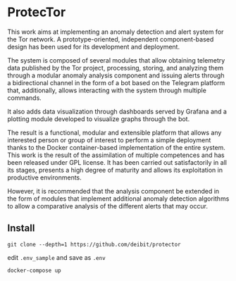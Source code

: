 # ProtecTor

This work aims at implementing an anomaly detection and alert system for the Tor network. A prototype-oriented, independent component-based design has been used for its development and deployment.

The system is composed of several modules that allow obtaining telemetry data published by the Tor project, processing, storing, and analyzing them through a modular anomaly analysis component and issuing alerts through a bidirectional channel in the form of a bot based on the Telegram platform that, additionally, allows interacting with the system through multiple commands.

It also adds data visualization through dashboards served by Grafana and a plotting module developed to visualize graphs through the bot.

The result is a functional, modular and extensible platform that allows any interested person or group of interest to perform a simple deployment thanks to the Docker container-based implementation of the entire system.
This work is the result of the assimilation of multiple competences and has been released under GPL license. It has been carried out satisfactorily in all its stages, presents a high degree of maturity and allows its exploitation in productive environments.

However, it is recommended that the analysis component be extended in the form of modules that implement additional anomaly detection algorithms to allow a comparative analysis of the different alerts that may occur.

## Install

`git clone --depth=1 https://github.com/deibit/protector`

edit `.env_sample` and save as `.env`

`docker-compose up`
